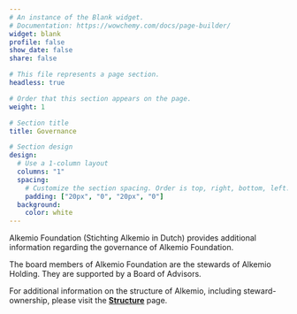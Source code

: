 ```yaml
---
# An instance of the Blank widget.
# Documentation: https://wowchemy.com/docs/page-builder/
widget: blank
profile: false
show_date: false
share: false

# This file represents a page section.
headless: true

# Order that this section appears on the page.
weight: 1

# Section title
title: Governance

# Section design
design:
  # Use a 1-column layout
  columns: "1"
  spacing:
    # Customize the section spacing. Order is top, right, bottom, left.
    padding: ["20px", "0", "20px", "0"]
  background:
    color: white
---
```

Alkemio Foundation (Stichting Alkemio in Dutch) provides additional information regarding the governance of Alkemio Foundation. 

The board members of Alkemio Foundation are the stewards of Alkemio Holding. They are supported by a Board of Advisors.

For additional information on the structure of Alkemio, including steward-ownership, please visit the **[Structure](./structure)** page. 
